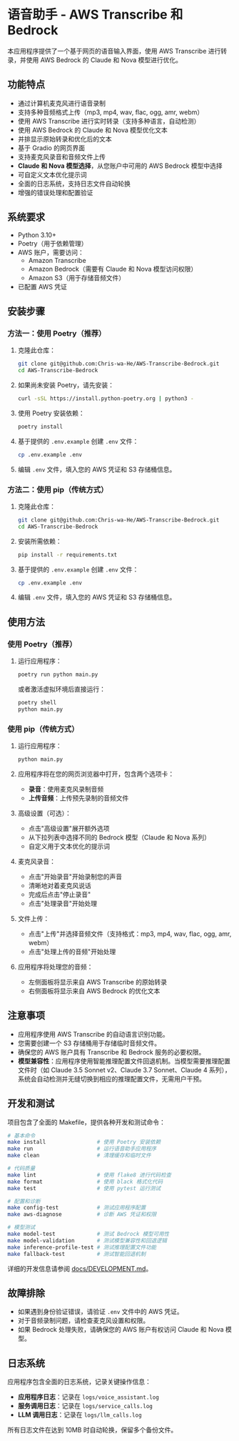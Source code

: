 # 语音助手 - AWS Transcribe 和 Bedrock

本应用程序提供了一个基于网页的语音输入界面，使用 AWS Transcribe 进行转录，并使用 AWS Bedrock 的 Claude 和 Nova 模型进行优化。

## 功能特点

- 通过计算机麦克风进行语音录制
- 支持多种音频格式上传（mp3, mp4, wav, flac, ogg, amr, webm）
- 使用 AWS Transcribe 进行实时转录（支持多种语言，自动检测）
- 使用 AWS Bedrock 的 Claude 和 Nova 模型优化文本
- 并排显示原始转录和优化后的文本
- 基于 Gradio 的网页界面
- 支持麦克风录音和音频文件上传
- **Claude 和 Nova 模型选择**，从您账户中可用的 AWS Bedrock 模型中选择
- 可自定义文本优化提示词
- 全面的日志系统，支持日志文件自动轮换
- 增强的错误处理和配置验证

## 系统要求

- Python 3.10+
- Poetry（用于依赖管理）
- AWS 账户，需要访问：
  - Amazon Transcribe
  - Amazon Bedrock（需要有 Claude 和 Nova 模型访问权限）
  - Amazon S3（用于存储音频文件）
- 已配置 AWS 凭证

## 安装步骤

### 方法一：使用 Poetry（推荐）

1. 克隆此仓库：
   ```bash
   git clone git@github.com:Chris-wa-He/AWS-Transcribe-Bedrock.git
   cd AWS-Transcribe-Bedrock
   ```

2. 如果尚未安装 Poetry，请先安装：
   ```bash
   curl -sSL https://install.python-poetry.org | python3 -
   ```

3. 使用 Poetry 安装依赖：
   ```bash
   poetry install
   ```

4. 基于提供的 `.env.example` 创建 `.env` 文件：
   ```bash
   cp .env.example .env
   ```

5. 编辑 `.env` 文件，填入您的 AWS 凭证和 S3 存储桶信息。

### 方法二：使用 pip（传统方式）

1. 克隆此仓库：
   ```bash
   git clone git@github.com:Chris-wa-He/AWS-Transcribe-Bedrock.git
   cd AWS-Transcribe-Bedrock
   ```

2. 安装所需依赖：
   ```bash
   pip install -r requirements.txt
   ```

3. 基于提供的 `.env.example` 创建 `.env` 文件：
   ```bash
   cp .env.example .env
   ```

4. 编辑 `.env` 文件，填入您的 AWS 凭证和 S3 存储桶信息。

## 使用方法

### 使用 Poetry（推荐）

1. 运行应用程序：
   ```bash
   poetry run python main.py
   ```
   
   或者激活虚拟环境后直接运行：
   ```bash
   poetry shell
   python main.py
   ```

### 使用 pip（传统方式）

1. 运行应用程序：
   ```bash
   python main.py
   ```

2. 应用程序将在您的网页浏览器中打开，包含两个选项卡：
   - **录音**：使用麦克风录制音频
   - **上传音频**：上传预先录制的音频文件

3. 高级设置（可选）：
   - 点击"高级设置"展开额外选项
   - 从下拉列表中选择不同的 Bedrock 模型（Claude 和 Nova 系列）
   - 自定义用于文本优化的提示词

4. 麦克风录音：
   - 点击"开始录音"开始录制您的声音
   - 清晰地对着麦克风说话
   - 完成后点击"停止录音"
   - 点击"处理录音"开始处理

5. 文件上传：
   - 点击"上传"并选择音频文件（支持格式：mp3, mp4, wav, flac, ogg, amr, webm）
   - 点击"处理上传的音频"开始处理

6. 应用程序将处理您的音频：
   - 左侧面板将显示来自 AWS Transcribe 的原始转录
   - 右侧面板将显示来自 AWS Bedrock 的优化文本

## 注意事项

- 应用程序使用 AWS Transcribe 的自动语言识别功能。
- 您需要创建一个 S3 存储桶用于存储临时音频文件。
- 确保您的 AWS 账户具有 Transcribe 和 Bedrock 服务的必要权限。
- **模型兼容性**：应用程序使用智能推理配置文件回退机制。当模型需要推理配置文件时（如 Claude 3.5 Sonnet v2、Claude 3.7 Sonnet、Claude 4 系列），系统会自动检测并无缝切换到相应的推理配置文件，无需用户干预。

## 开发和测试

项目包含了全面的 Makefile，提供各种开发和测试命令：

```bash
# 基本命令
make install                # 使用 Poetry 安装依赖
make run                    # 运行语音助手应用程序
make clean                  # 清理缓存和临时文件

# 代码质量
make lint                   # 使用 flake8 进行代码检查
make format                 # 使用 black 格式化代码
make test                   # 使用 pytest 运行测试

# 配置和诊断
make config-test            # 测试应用程序配置
make aws-diagnose           # 诊断 AWS 凭证和权限

# 模型测试
make model-test             # 测试 Bedrock 模型可用性
make model-validation       # 测试模型兼容性和回退逻辑
make inference-profile-test # 测试推理配置文件功能
make fallback-test          # 测试智能回退机制
```

详细的开发信息请参阅 [docs/DEVELOPMENT.md](docs/DEVELOPMENT.md)。

## 故障排除

- 如果遇到身份验证错误，请验证 `.env` 文件中的 AWS 凭证。
- 对于音频录制问题，请检查麦克风设置和权限。
- 如果 Bedrock 处理失败，请确保您的 AWS 账户有权访问 Claude 和 Nova 模型。

## 日志系统

应用程序包含全面的日志系统，记录关键操作信息：

- **应用程序日志**：记录在 `logs/voice_assistant.log`
- **服务调用日志**：记录在 `logs/service_calls.log`
- **LLM 调用日志**：记录在 `logs/llm_calls.log`

所有日志文件在达到 10MB 时自动轮换，保留多个备份文件。
